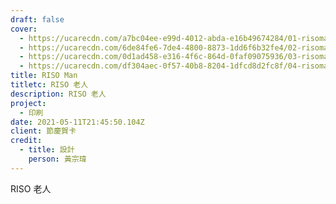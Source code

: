 ```yaml
---
draft: false
cover:
  - https://ucarecdn.com/a7bc04ee-e99d-4012-abda-e16b49674284/01-risoman-2021聖誕節卡片.webp
  - https://ucarecdn.com/6de84fe6-7de4-4800-8873-1dd6f6b32fe4/02-risoman-2021聖誕節卡片.webp
  - https://ucarecdn.com/0d1ad458-e316-4f6c-864d-0faf09075936/03-risoman-2021虎年卡片.webp
  - https://ucarecdn.com/df304aec-0f57-40b8-8204-1dfcd8d2fc8f/04-risoman-2021虎年卡片.webp
title: RISO Man
titletc: RISO 老人
description: RISO 老人
project:
  - 印刷
date: 2021-05-11T21:45:50.104Z
client: 節慶賀卡
credit:
  - title: 設計
    person: 黃宗瑋
---
```

RISO 老人